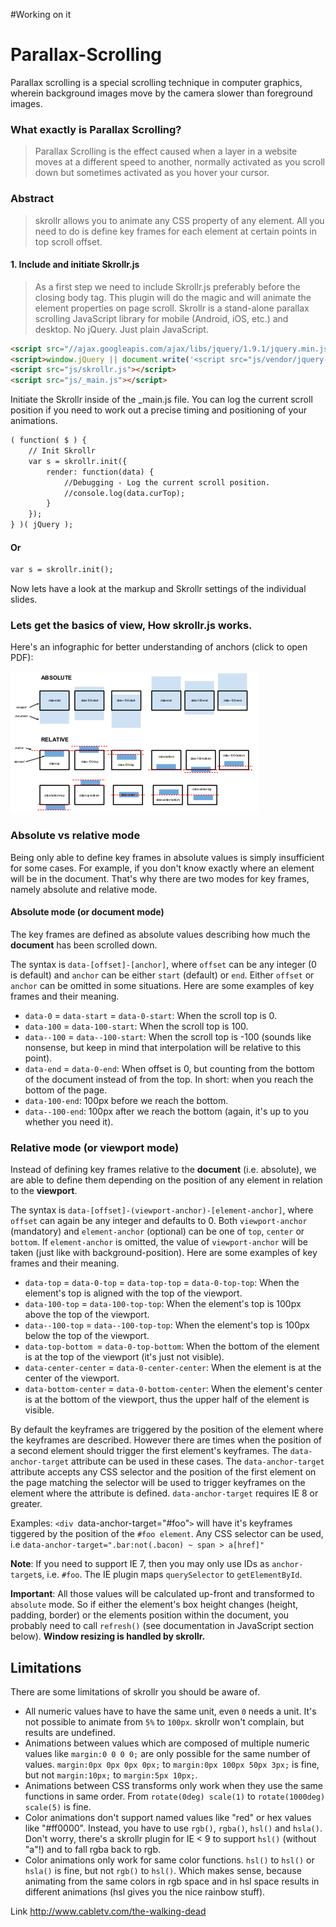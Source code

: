 #Working on it

Parallax-Scrolling
==================
Parallax scrolling is a special scrolling technique in computer graphics, wherein background images move by the camera slower than foreground images.

### What exactly is Parallax Scrolling?
> Parallax Scrolling is the effect caused when a layer in a website moves at a different speed to another, normally activated as you scroll down but sometimes activated as you hover your cursor.

### Abstract
> skrollr allows you to animate any CSS property of any element. All you need to do is define key frames for each element at certain points in top scroll offset.

#### 1. Include and initiate Skrollr.js

> As a first step we need to include Skrollr.js  preferably before the closing body tag. This plugin will do the magic and will animate the element properties on page scroll. Skrollr is a stand-alone parallax scrolling JavaScript library for mobile (Android, iOS, etc.) and desktop. No jQuery. Just plain JavaScript.

```html
<script src="//ajax.googleapis.com/ajax/libs/jquery/1.9.1/jquery.min.js"></script>
<script>window.jQuery || document.write('<script src="js/vendor/jquery-1.9.1.min.js"><\/script>')</script>
<script src="js/skrollr.js"></script>
<script src="js/_main.js"></script>
```

Initiate the Skrollr inside of the _main.js file. You can log the current scroll position if you need to work out a precise timing and positioning of your animations.

```html
( function( $ ) {
    // Init Skrollr
    var s = skrollr.init({
        render: function(data) {
            //Debugging - Log the current scroll position.
            //console.log(data.curTop);
        }
    });
} )( jQuery );
```
#### Or

```html
var s = skrollr.init();
```
Now lets have a look at the markup and Skrollr settings of the individual slides.

### Lets get the basics of view, How skrollr.js works.
Here's an infographic for better understanding of anchors (click to open PDF):

[![Anchors Guide](https://raw.githubusercontent.com/ajaykumaryadav/Parallax-Scrolling/master/guide/anchor-position-guide.png)](https://raw.githubusercontent.com/ajaykumaryadav/Parallax-Scrolling/master/guide/anchor-position-guide.pdf)

### Absolute vs relative mode

Being only able to define key frames in absolute values is simply insufficient for some cases. For example, if you don't know exactly where an element will be in the document. That's why there are two modes for key frames, namely absolute and relative mode.

#### Absolute mode (or document mode)
The key frames are defined as absolute values describing how much the **document** has been scrolled down.

The syntax is `data-[offset]-[anchor]`, where `offset` can be any integer (0 is default) and `anchor` can be either `start` (default) or `end`. Either `offset` or `anchor` can be omitted in some situations. Here are some examples of key frames and their meaning.

* `data-0` = `data-start` = `data-0-start`: When the scroll top is 0.
* `data-100` = `data-100-start`: When the scroll top is 100.
* `data--100` = `data--100-start`: When the scroll top is -100 (sounds like nonsense, but keep in mind that interpolation will be relative to this point).
* `data-end` = `data-0-end`: When offset is 0, but counting from the bottom of the document instead of from the top. In short: when you reach the bottom of the page.
* `data-100-end`: 100px before we reach the bottom.
* `data--100-end`: 100px after we reach the bottom (again, it's up to you whether you need it).


### Relative mode (or viewport mode)

Instead of defining key frames relative to the **document** (i.e. absolute), we are able to define them depending on the position of any element in relation to the **viewport**.

The syntax is `data-[offset]-(viewport-anchor)-[element-anchor]`, where `offset` can again be any integer and defaults to 0. Both `viewport-anchor` (mandatory) and `element-anchor` (optional) can be one of `top`, `center` or `bottom`. If `element-anchor` is omitted, the value of `viewport-anchor` will be taken (just like with background-position). Here are some examples of key frames and their meaning.

* `data-top` = `data-0-top` = `data-top-top` = `data-0-top-top`: When the element's top is aligned with the top of the viewport.
* `data-100-top` = `data-100-top-top`: When the element's top is 100px above the top of the viewport.
* `data--100-top` = `data--100-top-top`: When the element's top is 100px below the top of the viewport.
* `data-top-bottom `= `data-0-top-bottom`: When the bottom of the element is at the top of the viewport (it's just not visible).
* `data-center-center` = `data-0-center-center`: When the element is at the center of the viewport.
* `data-bottom-center` = `data-0-bottom-center`: When the element's center is at the bottom of the viewport, thus the upper half of the element is visible.

By default the keyframes are triggered by the position of the element where the keyframes are described.  However there are times when the position of a second element should trigger the first element's keyframes.  The  `data-anchor-target` attribute can be used in these cases.  The `data-anchor-target` attribute accepts any CSS selector and the position of the first element on the page matching the selector will be used to trigger keyframes on the element where the attribute is defined. `data-anchor-target` requires IE 8 or greater.

Examples: `<div `data-anchor-target="#foo"`>`  will have it's keyframes tiggered by  the position of the `#foo element`.  Any CSS selector can be used, i.e  `data-anchor-target=".bar:not(.bacon) ~ span > a[href]"`

**Note**: If you need to support IE 7, then you may only use IDs as `anchor-target`s, i.e. `#foo`. The IE plugin maps `querySelector` to `getElementById`.

**Important**: All those values will be calculated up-front and transformed to `absolute` mode. So if either the element's box height changes (height, padding, border) or the elements position within the document, you probably need to call `refresh()` (see documentation in JavaScript section below). **Window resizing is handled by skrollr.**


Limitations
-----

There are some limitations of skrollr you should be aware of.

* All numeric values have to have the same unit, even `0` needs a unit. It's not possible to animate from `5%` to `100px`. skrollr won't complain, but results are undefined.
* Animations between values which are composed of multiple numeric values like `margin:0 0 0 0;` are only possible for the same number of values. `margin:0px 0px 0px 0px;` to `margin:0px 100px 50px 3px;` is fine, but not `margin:10px;` to `margin:5px 10px;`.
* Animations between CSS transforms only work when they use the same functions in same order. From `rotate(0deg) scale(1)` to `rotate(1000deg) scale(5)` is fine.
* Color animations don't support named values like "red" or hex values like "#ff0000". Instead, you have to use `rgb()`, `rgba()`, `hsl()` and `hsla()`. Don't worry, there's a skrollr plugin for IE < 9 to support `hsl()` (without "a"!) and to fall rgba back to rgb.
* Color animations only work for same color functions. `hsl()` to `hsl()` or `hsla()` is fine, but not `rgb()` to `hsl()`. Which makes sense, because animating from the same colors in rgb space and in hsl space results in different animations (hsl gives you the nice rainbow stuff).


Link
http://www.cabletv.com/the-walking-dead
